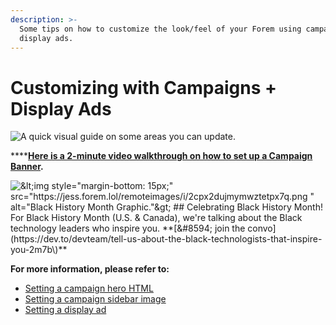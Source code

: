 ```yaml
---
description: >-
  Some tips on how to customize the look/feel of your Forem using campaigns and
  display ads.
---
```


# Customizing with Campaigns + Display Ads

![A quick visual guide on some areas you can update.](/img/screen_shot_2020-10-15_at_2_44_39_pm.png)

\*\*\*\*[**Here is a 2-minute video walkthrough on how to set up a Campaign Banner**](https://www.loom.com/share/55492537c0a24701a78ceb9271365c6b)**.**

![&amp;lt;img style=&quot;margin-bottom: 15px;&quot; src=&quot;https://jess.forem.lol/remoteimages/i/2cpx2dujmymwztetpx7q.png &quot; alt=&quot;Black History Month Graphic.&quot;&amp;gt;  \#\# Celebrating Black History Month!  For Black History Month \(U.S. &amp; Canada\), we&apos;re talking about the Black technology leaders who inspire you. \*\*\[&amp;\#8594; join the convo\]\(https://dev.to/devteam/tell-us-about-the-black-technologists-that-inspire-you-2m7b\)\*\*](/img/screen-shot-2020-12-24-at-3.47.09-pm.png)

**For more information, please refer to:**

* [Setting a campaign hero HTML](../admin/config/campaign.md#campaign-hero-html-variant-name)
* [Setting a campaign sidebar image](../admin/config/campaign.md#campaign-sidebar-image)
* [Setting a display ad](../admin/display-ads.md)


